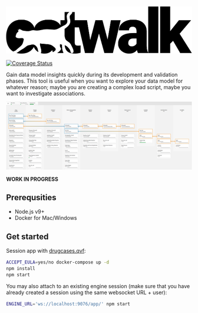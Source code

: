 ![catwalk](./src/assets/catwalk.svg)

[![Coverage Status](https://coveralls.io/repos/github/qlik-oss/catwalk/badge.svg)](https://coveralls.io/github/qlik-oss/catwalk)

Gain data model insights quickly during its development and validation phases. This tool is useful when you want to explore your data model for whatever reason; maybe you are creating a complex load script, maybe you want to investigate associations.

![screenshot](./screenshot.png)

**WORK IN PROGRESS**

## Prerequsities

* Node.js v9+
* Docker for Mac/Windows

## Get started

Session app with [drugcases.qvf](./data/drugcases.qvf):

```bash
ACCEPT_EULA=yes/no docker-compose up -d
npm install
npm start
```

You may also attach to an existing engine session (make sure that you have already created a session using the same websocket URL + user):

```bash
ENGINE_URL='ws://localhost:9076/app/' npm start
```
